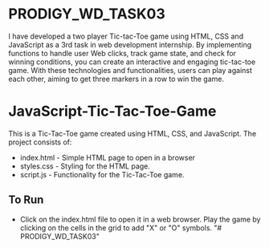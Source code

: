 # PRODIGY_WD_TASK03
I have developed a two player Tic-tac-Toe game using HTML, CSS and JavaScript as a 3rd task in web development internship. By implementing functions to handle user Web clicks, track game state, and check for winning conditions, you can create an interactive and engaging tic-tac-toe game. With these technologies and functionalities, users can play against each other, aiming to get three markers in a row to win the game.

# JavaScript-Tic-Tac-Toe-Game
This is a Tic-Tac-Toe game created using HTML, CSS, and JavaScript.
The project consists of:
* index.html - Simple HTML page to open in a browser
* styles.css - Styling for the HTML page.
* script.js - Functionality for the Tic-Tac-Toe game.

## To Run
* Click on the index.html file to open it in a web browser. Play the game by clicking on the cells in the grid to add "X" or "O" symbols.
"# PRODIGY_WD_TASK03" 
